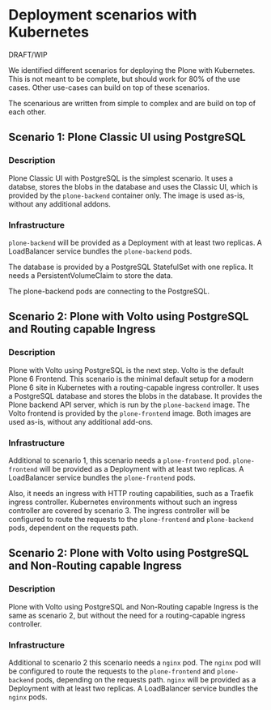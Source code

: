 # Deployment scenarios with Kubernetes

DRAFT/WIP

We identified different scenarios for deploying the Plone with Kubernetes.
This is not meant to be complete, but should work for 80% of the use cases.
Other use-cases can build on top of these scenarios.

The scenarious are written from simple to complex and are build on top of each other.

## Scenario 1: Plone Classic UI using PostgreSQL
### Description
Plone Classic UI with PostgreSQL is the simplest scenario.
It uses a databse, stores the blobs in the database and uses the Classic UI, which is provided by the `plone-backend` container only.
The image is used as-is, without any additional addons.

### Infrastructure
`plone-backend` will be provided as a Deployment with at least two replicas.
A LoadBalancer service bundles the `plone-backend` pods.

The database is provided by a PostgreSQL StatefulSet with one replica.
It needs a PersistentVolumeClaim to store the data.

The plone-backend pods are connecting to the PostgreSQL.

## Scenario 2: Plone with Volto using PostgreSQL and Routing capable Ingress
### Description
Plone with Volto using PostgreSQL is the next step.
Volto is the default Plone 6 Frontend.
This scenario is the minimal default setup for a modern Plone 6 site in Kubernetes with a routing-capable ingress controller.
It uses a PostgreSQL database and stores the blobs in the database.
It provides the Plone backend API server, which is run by the `plone-backend` image.
The Volto frontend is provided by the `plone-frontend` image.
Both images are used as-is, without any additional add-ons.

### Infrastructure
Additional to scenario 1, this scenario needs a `plone-frontend` pod.
`plone-frontend` will be provided as a Deployment with at least two replicas.
A LoadBalancer service bundles the `plone-frontend` pods.

Also, it needs an ingress with HTTP routing capabilities, such as a Traefik ingress controller.
Kubernetes environments without such an ingress controller are covered by scenario 3.
The ingress controller will be configured to route the requests to the `plone-frontend` and `plone-backend` pods, dependent on the requests path.

## Scenario 2: Plone with Volto using PostgreSQL and Non-Routing capable Ingress
### Description
Plone with Volto using PostgreSQL and Non-Routing capable Ingress is the same as scenario 2, but without the need for a routing-capable ingress controller.

### Infrastructure
Additional to scenario 2 this scenario needs a `nginx` pod.
The `nginx` pod will be configured to route the requests to the `plone-frontend` and `plone-backend` pods, depending on the requests path.
`nginx` will be provided as a Deployment with at least two replicas.
A LoadBalancer service bundles the `nginx` pods.

